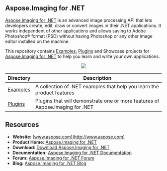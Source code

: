 ## Aspose.Imaging for .NET

[Aspose.Imaging for .NET](http://www.aspose.com/products/imaging/net) is an advanced image processing API that lets developers create, edit, draw or convert images in their .NET applications. It works independent of other applications and allows saving to Adobe Photoshop® format (PSD) without having Photoshop or any other image editor installed on the machine.

This repository contains [Examples](Examples), [Plugins](https://docs.aspose.com/display/imagingnet/Plugins) and Showcase projects for [Aspose.Imaging for .NET](https://www.aspose.com/products/imaging/net) to help you learn and write your own applications.

<p align="center">
  <a title="Download ZIP" href="https://github.com/aspose-imaging/Aspose.Imaging-for-.NET/archive/master.zip">
     <img src="http://i.imgur.com/hwNhrGZ.png" />
  </a>
</p>

Directory | Description
--------- | -----------
[Examples](Examples)  | A collection of .NET examples that help you learn the product features
[Plugins](Plugins)  | Plugins that will demonstrate one or more features of Aspose.Imaging for .NET

## Resources

+ **Website:** [www.aspose.com](http://www.aspose.com)
+ **Product Home:** [Aspose.Imaging for .NET](http://www.aspose.com/products/imaging/net)
+ **Download:** [Download Aspose.Imaging for .NET](https://downloads.aspose.com/imaging/net)
+ **Documentation:** [Aspose.Imaging for .NET Documentation](https://docs.aspose.com/display/imagingnet/Home)
+ **Forum:** [Aspose.Imaging for .NET Forum](https://www.aspose.com/products/imaging)
+ **Blog:** [Aspose.Imaging for .NET Blog](https://blog.aspose.com/category/aspose-products/aspose.imaging-product-family/)
